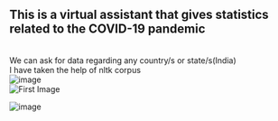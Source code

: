 ## This is a virtual assistant that gives statistics related to the COVID-19 pandemic
<br> We can ask for data regarding any country/s or state/s(India)
<br> I have taken the help of nltk corpus 
<br> ![image](https://drive.google.com/uc?export=view&id=1A9InJSR3R0EmzJRdENOxUOqKA8K5aMZj)
<br> ![First Image](https://drive.google.com/open?id=1A9InJSR3R0EmzJRdENOxUOqKA8K5aMZj?raw=true)

![image](https://drive.google.com/uc?export=view&id=1913oZeBZPBNiUuk8gu3ZSbLBA2l_VQtG)
